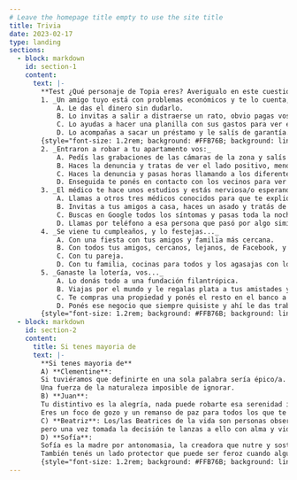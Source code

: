 ```yaml
---
# Leave the homepage title empty to use the site title
title: Trivia
date: 2023-02-17
type: landing
sections:
  - block: markdown
    id: section-1
    content:
      text: |-
        **Test ¿Qué personaje de Topia eres? Averigualo en este cuestionario.**  
        1. _Un amigo tuyo está con problemas económicos y te lo cuenta, vos:_  
            A. Le das el dinero sin dudarlo.  
            B. Lo invitas a salir a distraerse un rato, obvio pagas vos.  
            C. Lo ayudas a hacer una planilla con sus gastos para ver en dónde puede ahorrar.  
            D. Lo acompañas a sacar un préstamo y le salís de garantía.    
        {style="font-size: 1.2rem; background: #FFB76B; background: linear-gradient(to right, #FFB76B 0%, #FFA73D 30%, #FF7C00 60%, #FF7F04 100%); -webkit-background-clip: text; -webkit-text-fill-color: transparent;"}
        2. _Entraron a robar a tu apartamento vos:_  
            A. Pedís las grabaciones de las cámaras de la zona y salís con fotos de los sospechosos a tratar de obtener información.  
            B. Haces la denuncia y tratas de ver el lado positivo, menos cosas para limpiar.  
            C. Haces la denuncia y pasas horas llamando a los diferentes seguros que tenés para tratar de recuperar algo.  
            D. Enseguida te ponés en contacto con los vecinos para ver si están todos bien y si a alguien más le pasó vas a verlo para darle una mano.    
        3. _El médico te hace unos estudios y estás nerviosa/o esperando los resultados, por mientras:_  
            A. Llamas a otros tres médicos conocidos para que te expliquen opciones posibles y por las dudas haces testamento. Después quedás tranquila/o.  
            B. Invitas a tus amigos a casa, haces un asado y tratás de no pensar en eso.  
            C. Buscas en Google todos los síntomas y pasas toda la noche sin dormir pensando en eso.  
            D. Llamas por teléfono a esa persona que pasó por algo similar para saber cómo está, cómo se siente ahora y si necesita que hagas algo por ella.    
        4. _Se viene tu cumpleaños, y lo festejas..._  
            A. Con una fiesta con tus amigos y familia más cercana.  
            B. Con todos tus amigos, cercanos, lejanos, de Facebook, y varios vecinos del barrio que vieron luz y entraron. Cuantos más mejor.  
            C. Con tu pareja.  
            D. Con tu familia, cocinas para todos y los agasajas con lo que más les gusta.    
        5. _Ganaste la lotería, vos..._  
            A. Lo donás todo a una fundación filantrópica.  
            B. Viajas por el mundo y le regalas plata a tus amistades y familiares si lo necesitan.  
            C. Te compras una propiedad y ponés el resto en el banco a plazo fijo.  
            D. Ponés ese negocio que siempre quisiste y ahí le das trabajo a gente que querés.    
        {style="font-size: 1.2rem; background: #FFB76B; background: linear-gradient(to right, #FFB76B 0%, #FFA73D 30%, #FF7C00 60%, #FF7F04 100%); -webkit-background-clip: text; -webkit-text-fill-color: transparent;"}
  - block: markdown
    id: section-2
    content:
      title: Si tenes mayoria de
      text: |-
        **Si tenes mayoria de**  
        A) **Clementine**:  
        Si tuviéramos que definirte en una sola palabra sería épico/a. Vas por la vida dejando tu huella y buscando el bienestar de todos a tu paso. 
        Una fuerza de la naturaleza imposible de ignorar.  
        B) **Juan**:  
        Tu distintivo es la alegría, nada puede robarte esa serenidad interior y la sonrisa plena. 
        Eres un foco de gozo y un remanso de paz para todos los que te rodean.  
        C) **Beatriz**: Los/las Beatrices de la vida son personas observadoras, curiosas. Si te tocó éste personaje es porque eres alguien analítico que no hace nada sin pensarlo bien, 
        pero una vez tomada la decisión te lanzas a ello con alma y vida.  
        D) **Sofía**:  
        Sofía es la madre por antonomasia, la creadora que nutre y sostiene. Si éste es tu personaje tenés mucho de cuidador/a, sos fiel y cariñosa/o. 
        También tenés un lado protector que puede ser feroz cuando alguien que amas está en peligro.
        {style="font-size: 1.2rem; background: #FFB76B; background: linear-gradient(to right, #FFB76B 0%, #FFA73D 30%, #FF7C00 60%, #FF7F04 100%); -webkit-background-clip: text; -webkit-text-fill-color: transparent;"}
---
```

